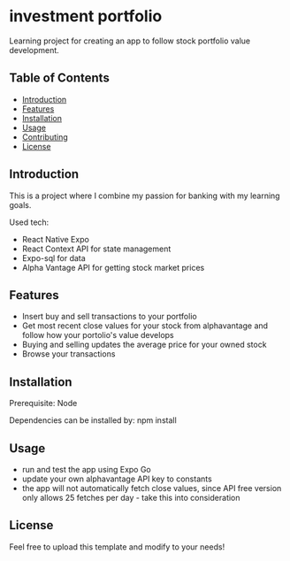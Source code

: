 # investment portfolio

Learning project for creating an app to follow stock portfolio value development.

## Table of Contents

- [Introduction](#introduction)
- [Features](#features)
- [Installation](#installation)
- [Usage](#usage)
- [Contributing](#contributing)
- [License](#license)

## Introduction

This is a project where I combine my passion for banking with my learning goals.

Used tech:
- React Native Expo
- React Context API for state management
- Expo-sql for data
- Alpha Vantage API for getting stock market prices

## Features

- Insert buy and sell transactions to your portfolio
- Get most recent close values for your stock from alphavantage and follow how your portolio's value develops
- Buying and selling updates the average price for your owned stock
- Browse your transactions

## Installation

Prerequisite: Node

Dependencies can be installed by: npm install

## Usage
- run and test the app using Expo Go
- update your own alphavantage API key to constants
- the app will not automatically fetch close values, since API free version only allows 25 fetches per day - take this into consideration

## License
 
Feel free to upload this template and modify to your needs!
